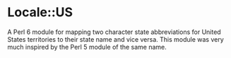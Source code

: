 # Locale::US

A Perl 6 module for mapping two character state abbreviations for United
States territories to their state name and vice versa. This module was
very much inspired by the Perl 5 module of the same name.
